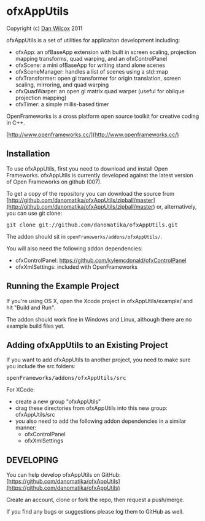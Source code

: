ofxAppUtils
===========

Copyright (c) [Dan Wilcox](danomatika.com) 2011

ofxAppUtils is a set of utilities for applicaiton development including:

* ofxApp: an ofBaseApp extension with built in screen scaling, projection mapping transforms, quad warping, and an ofxControlPanel
* ofxScene: a mini ofBaseApp for writing stand alone scenes
* ofxSceneManager: handles a list of scenes using a std::map
* ofxTransformer: open gl transformer for origin translation, screen scaling, mirroring, and quad warping
* ofxQuadWarper: an open gl matrix quad warper (useful for oblique projection mapping)
* ofxTimer: a simple millis-based timer

OpenFrameworks is a cross platform open source toolkit for creative coding in C++.

[http://www.openframeworks.cc/](http://www.openframeworks.cc/)

Installation
------------

To use ofxAppUtils, first you need to download and install Open Frameworks. ofxAppUtils is currently developed against the latest version of Open Frameworks on github (007).

To get a copy of the repository you can download the source from [http://github.com/danomatika/ofxAppUtils/zipball/master](http://github.com/danomatika/ofxAppUtils/zipball/master) or, alternatively, you can use git clone:
<pre>
git clone git://github.com/danomatika/ofxAppUtils.git
</pre>

The addon should sit in `openFrameworks/addons/ofxAppUtils/`.

You will also need the following addon dependencies:

* ofxControlPanel: https://github.com/kylemcdonald/ofxControlPanel
* ofxXmlSettings: included with OpenFrameworks

Running the Example Project
-------------------------------

If you're using OS X, open the Xcode project in ofxAppUtils/example/ and hit "Build and Run".

The addon should work fine in Windows and Linux, although there are no example build files yet.

Adding ofxAppUtils to an Existing Project
---------------------------------------

If you want to add ofxAppUtils to another project, you need to make sure you include the src folders:
<pre>
openFrameworks/addons/ofxAppUtils/src
</pre>

For XCode:

* create a new group "ofxAppUtils"
* drag these directories from ofxAppUtils into this new group: ofxAppUtils/src
* you also need to add the following addon dependencies in a similar manner:
	* ofxControlPanel
	* ofxXmlSettings

DEVELOPING
----------

You can help develop ofxAppUtils on GitHub: [https://github.com/danomatika/ofxAppUtils](https://github.com/danomatika/ofxAppUtils)

Create an account, clone or fork the repo, then request a push/merge.

If you find any bugs or suggestions please log them to GitHub as well.
